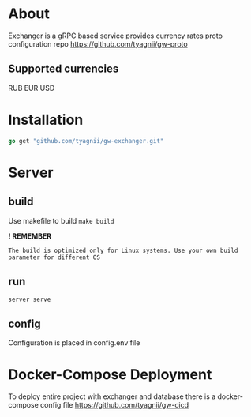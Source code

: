 # About
Exchanger is a gRPC based service provides currency rates
proto configuration repo https://github.com/tyagnii/gw-proto

## Supported currencies
RUB
EUR
USD

# Installation
```go
go get "github.com/tyagnii/gw-exchanger.git"
```

# Server
## build
Use makefile to build
`make build`

**! REMEMBER**

    The build is optimized only for Linux systems. Use your own build parameter for different OS

## run
`server serve`

## config
Configuration is placed in config.env file

# Docker-Compose Deployment
To deploy entire project with exchanger and database there is a docker-compose config file
https://github.com/tyagnii/gw-cicd
